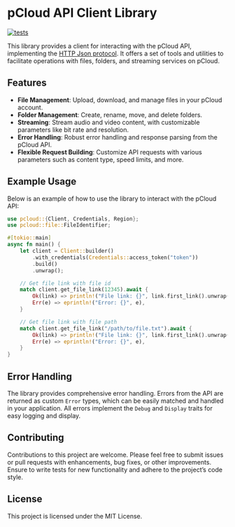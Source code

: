 # pCloud API Client Library

[![tests](https://github.com/jdrouet/pcloud/actions/workflows/testing.yml/badge.svg)](https://github.com/jdrouet/pcloud/actions/workflows/testing.yml)

This library provides a client for interacting with the pCloud API, implementing the [HTTP Json protocol](https://docs.pcloud.com/protocols/http_json_protocol/).
It offers a set of tools and utilities to facilitate operations with files, folders, and streaming services on pCloud.

## Features

- **File Management**: Upload, download, and manage files in your pCloud account.
- **Folder Management**: Create, rename, move, and delete folders.
- **Streaming**: Stream audio and video content, with customizable parameters like bit rate and resolution.
- **Error Handling**: Robust error handling and response parsing from the pCloud API.
- **Flexible Request Building**: Customize API requests with various parameters such as content type, speed limits, and more.

## Example Usage

Below is an example of how to use the library to interact with the pCloud API:

```rust
use pcloud::{Client, Credentials, Region};
use pcloud::file::FileIdentifier;

#[tokio::main]
async fn main() {
    let client = Client::builder()
        .with_credentials(Credentials::access_token("token"))
        .build()
        .unwrap();

    // Get file link with file id
    match client.get_file_link(12345).await {
        Ok(link) => println!("File link: {}", link.first_link().unwrap()),
        Err(e) => eprintln!("Error: {}", e),
    }

    // Get file link with file path
    match client.get_file_link("/path/to/file.txt").await {
        Ok(link) => println!("File link: {}", link.first_link().unwrap()),
        Err(e) => eprintln!("Error: {}", e),
    }
}
```

## Error Handling

The library provides comprehensive error handling. Errors from the API are returned as custom `Error` types, which can be easily matched and handled in your application. All errors implement the `Debug` and `Display` traits for easy logging and display.

## Contributing

Contributions to this project are welcome. Please feel free to submit issues or pull requests with enhancements, bug fixes, or other improvements. Ensure to write tests for new functionality and adhere to the project’s code style.

## License

This project is licensed under the MIT License.
